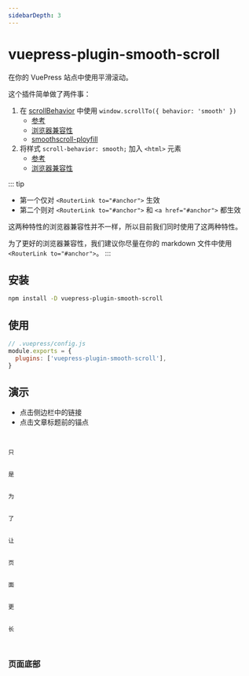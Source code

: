```yaml
---
sidebarDepth: 3
---
```


# vuepress-plugin-smooth-scroll <GitHubLink repo="vuepress/vuepress-community"/>

在你的 VuePress 站点中使用平滑滚动。

这个插件简单做了两件事：

1. 在 [scrollBehavior](https://router.vuejs.org/api/#scrollbehavior) 中使用 `window.scrollTo({ behavior: 'smooth' })`
   - [参考](https://developer.mozilla.org/en-US/docs/Web/API/Window/scrollTo)
   - [浏览器兼容性](https://developer.mozilla.org/en-US/docs/Web/API/Window/scrollTo#Browser_Compatibility)
   - [smoothscroll-ployfill](https://github.com/iamdustan/smoothscroll)
2. 将样式 `scroll-behavior: smooth;` 加入 `<html>` 元素
   - [参考](https://developer.mozilla.org/en-US/docs/Web/CSS/scroll-behavior)
   - [浏览器兼容性](https://developer.mozilla.org/en-US/docs/Web/CSS/scroll-behavior#Browser_compatibility)

::: tip

- 第一个仅对 `<RouterLink to="#anchor">` 生效
- 第二个则对 `<RouterLink to="#anchor">` 和 `<a href="#anchor">` 都生效

这两种特性的浏览器兼容性并不一样，所以目前我们同时使用了这两种特性。

为了更好的浏览器兼容性，我们建议你尽量在你的 markdown 文件中使用 `<RouterLink to="#anchor">`。
:::

## 安装

```sh
npm install -D vuepress-plugin-smooth-scroll
```

## 使用

```js
// .vuepress/config.js
module.exports = {
  plugins: ['vuepress-plugin-smooth-scroll'],
}
```

## 演示

- 点击侧边栏中的链接
- 点击文章标题前的锚点

```


只


是


为


了


让


页


面


更


长



```

### 页面底部

